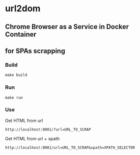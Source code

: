 # url2dom

## Chrome Browser as a Service in Docker Container
## for SPAs scrapping

### Build
```
make build 
```

### Run
```
make run 
```

### Use

Get HTML from url
```
http://localhost:8001/?url=URL_TO_SCRAP
```

Get HTML from url + xpath
```
http://localhost:8001/url=URL_TO_SCRAP&xpath=XPATH_SELECTOR
```
